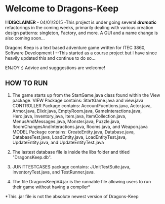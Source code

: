Welcome to Dragons-Keep
===========
!!!<b>DISCLAIMER</b> - 04/01/2015 -This project is under going several <i><b>dramatic</b></i> refactorings in the coming weeks, primarily dealing with various creation design patterns: singleton, Factory, and more. A GUI and a name change is also coming soon...

Dragons Keep is a text based adventure game written for ITEC 3860, Software Development I
--This started as a course project but I have since heavily updated this and continue to do so...

ENJOY :)
Advice and sugggestions are welcome!


HOW TO RUN
--------------
1) The game starts up from the StartGame.java class found within the View package.
     VIEW Package contains: StartGame.java and view.java
     CONTROLLER Package contains: AccountFucntions.java, Actor.java, Armor.java, Elixir.java, EmptyRoom.java, 
	GameInteractions.java, Hero.java, Inventory.java, Item.java, ItemCollection.java, MenusAndMessages.java, 
	Monster.java, Puzzle.java, RoomChangesAndInteractions.java, Rooms.java, and Weapon.java
     MODEL Package contains: CreateEntity.java, Database.java, DatabaseTest.java, LoadEntity.java, 
	LoadEntityTest.java, UpdateEntity.java, and UpdateEntityTest.java

2) The lastest database file is inside the libs folder and titled "DragonsKeep.db".
   
3) JUNITTESTCASES package contains: JUnitTestSuite.java, InventoryTest.java, and TestRunner.java.

4) The file DragonsKeepV4.jar is the runnable file allowing users to run their game without having a compiler*

*This .jar file is not the absolute newest version of Dragons-Keep
